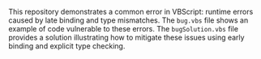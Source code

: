 This repository demonstrates a common error in VBScript: runtime errors caused by late binding and type mismatches.  The `bug.vbs` file shows an example of code vulnerable to these errors.  The `bugSolution.vbs` file provides a solution illustrating how to mitigate these issues using early binding and explicit type checking.